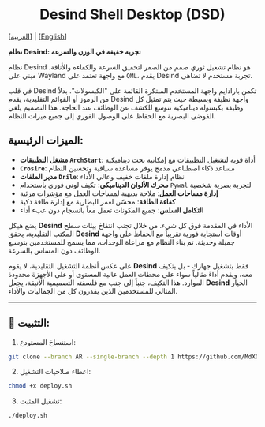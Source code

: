 <h1 align=center>Desind Shell Desktop (DSD)</h1>

[[العربية](https://github.com/MdX07r/Desind/tree/AR)] | [[English](https://github.com/MdX07r/Desind)]

**نظام Desind: تجربة خفيفة في الوزن والسرعة**

نظام Desind هو نظام تشغيل ثوري صمم من الصفر لتحقيق السرعة والكفاءة والأناقة. مبني على Wayland مع واجهة تعتمد على `QML`، يقدم Desind تجربة مستخدم لا تضاهى.

في قلب Desind تكمن بارادايم واجهة المستخدم المبتكرة القائمة على "الكبسولات". بدلاً من الرموز أو القوائم التقليدية، يقدم Desind واجهة نظيفة وبسيطة حيث يتم تمثيل كل وظيفة بكبسولة ديناميكية تتوسع للكشف عن الوظائف عند الحاجة. هذا التصميم يلغي الفوضى البصرية مع الحفاظ على الوصول الفوري إلى جميع ميزات النظام.

## الميزات الرئيسية:

- **مشغل التطبيقات `ArchStart`**: أداة قوية لتشغيل التطبيقات مع إمكانية بحث ديناميكية
- **`Crosire`**: مساعد ذكاء اصطناعي مدمج يوفر مساعدة سياقية وتحسين النظام
- **مدير الملفات `Drile`**: نظام إدارة ملفات خفيف وعالي الأداء
- **محرك الألوان الديناميكي**: تكيف لوني فوري باستخدام `Pywal` لتجربة بصرية شخصية
- **إدارة مساحات العمل**: ملاحة بديهية لمساحات العمل مع مؤشرات مرئية
- **كفاءة الطاقة**: محسّن لعمر البطارية مع إدارة طاقة ذكية
- **التكامل السلس**: جميع المكونات تعمل معاً بانسجام دون عبء أداء

يضع هيكل **Desind** الأداء في المقدمة فوق كل شيء. من خلال تجنب انتفاخ بيئات سطح المكتب التقليدية، يحقق **Desind** أوقات استجابة فورية تقريباً مع الحفاظ على واجهة جميلة وحديثة. تم بناء النظام مع مراعاة الوحدات، مما يسمح للمستخدمين بتوسيع الوظائف دون المساس بالسرعة.

على عكس أنظمة التشغيل التقليدية، لا يقوم **Desind** فقط بتشغيل جهازك - بل يتكيف معه، ويقدم أداءً مثالياً سواء على محطات العمل عالية المستوى أو على الأجهزة محدودة الموارد. هذا التكيف، جنباً إلى جنب مع فلسفته التصميمية الأنيقة، يجعل **Desind** الخيار المثالي للمستخدمين الذين يقدرون كل من الجماليات والأداء.

---

## 🔹 التثبيت:

1. استنساخ المستودع:
```bash
git clone --branch AR --single-branch --depth 1 https://github.com/MdX07r/Desind.git
```
2. اعطاء صلاحيات التشغيل:
```bash
chmod +x deploy.sh
```
3. تشغيل المثبت:
```bash
./deploy.sh
```
